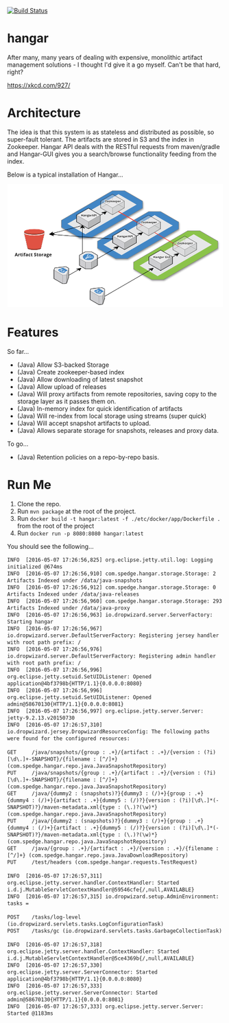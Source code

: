 [![Build Status](https://travis-ci.org/Spedge/hangar.svg?branch=master)](https://travis-ci.org/Spedge/hangar)

# hangar
After many, many years of dealing with expensive, monolithic artifact management solutions - I thought I'd give it a go myself. Can't be that hard, right?

https://xkcd.com/927/

# Architecture

The idea is that this system is as stateless and distributed as possible, so super-fault tolerant. The artifacts are stored in S3 and the index in Zookeeper. Hangar API deals with the RESTful requests from maven/gradle and Hangar-GUI gives you a search/browse functionality feeding from the index.

Below is a typical installation of Hangar...

![Image of Yaktocat](./docs/images/hangar.PNG)

# Features

So far...

* (Java) Allow S3-backed Storage
* (Java) Create zookeeper-based index
* (Java) Allow downloading of latest snapshot
* (Java) Allow upload of releases
* (Java) Will proxy artifacts from remote repositories, saving copy to the storage layer as it passes them on.
* (Java) In-memory index for quick identification of artifacts
* (Java) Will re-index from local storage using streams (super quick)
* (Java) Will accept snapshot artifacts to upload. 
* (Java) Allows separate storage for snapshots, releases and proxy data.

To go...

* (Java) Retention policies on a repo-by-repo basis.

# Run Me

1. Clone the repo.
2. Run `mvn package` at the root of the project.
3. Run `docker build -t hangar:latest -f ./etc/docker/app/Dockerfile .` from the root of the project
4. Run `docker run -p 8080:8080 hangar:latest`

You should see the following...

	INFO  [2016-05-07 17:26:56,825] org.eclipse.jetty.util.log: Logging initialized @674ms
	INFO  [2016-05-07 17:26:56,910] com.spedge.hangar.storage.Storage: 2 Artifacts Indexed under /data/java-snapshots
	INFO  [2016-05-07 17:26:56,912] com.spedge.hangar.storage.Storage: 0 Artifacts Indexed under /data/java-releases
	INFO  [2016-05-07 17:26:56,960] com.spedge.hangar.storage.Storage: 293 Artifacts Indexed under /data/java-proxy
	INFO  [2016-05-07 17:26:56,963] io.dropwizard.server.ServerFactory: Starting hangar
	INFO  [2016-05-07 17:26:56,967] io.dropwizard.server.DefaultServerFactory: Registering jersey handler with root path prefix: /
	INFO  [2016-05-07 17:26:56,976] io.dropwizard.server.DefaultServerFactory: Registering admin handler with root path prefix: /
	INFO  [2016-05-07 17:26:56,996] org.eclipse.jetty.setuid.SetUIDListener: Opened application@4bf3798b{HTTP/1.1}{0.0.0.0:8080}
	INFO  [2016-05-07 17:26:56,996] org.eclipse.jetty.setuid.SetUIDListener: Opened admin@58670130{HTTP/1.1}{0.0.0.0:8081}
	INFO  [2016-05-07 17:26:56,997] org.eclipse.jetty.server.Server: jetty-9.2.13.v20150730
	INFO  [2016-05-07 17:26:57,310] io.dropwizard.jersey.DropwizardResourceConfig: The following paths were found for the configured resources:

    GET     /java/snapshots/{group : .+}/{artifact : .+}/{version : (?i)[\d\.]+-SNAPSHOT}/{filename : [^/]+} (com.spedge.hangar.repo.java.JavaSnapshotRepository)
    PUT     /java/snapshots/{group : .+}/{artifact : .+}/{version : (?i)[\d\.]+-SNAPSHOT}/{filename : [^/]+} (com.spedge.hangar.repo.java.JavaSnapshotRepository)
    GET     /java/{dummy2 : (snapshots)?}{dummy3 : (/)+}{group : .+}{dummy4 : (/)+}{artifact : .+}{dummy5 : (/)?}{version : (?i)[\d\.]*(-SNAPSHOT)?}/maven-metadata.xml{type : (\.)?(\w)*} (com.spedge.hangar.repo.java.JavaSnapshotRepository)
    PUT     /java/{dummy2 : (snapshots)?}{dummy3 : (/)+}{group : .+}{dummy4 : (/)+}{artifact : .+}{dummy5 : (/)?}{version : (?i)[\d\.]*(-SNAPSHOT)?}/maven-metadata.xml{type : (\.)?(\w)*} (com.spedge.hangar.repo.java.JavaSnapshotRepository)
    GET     /java/{group : .+}/{artifact : .+}/{version : .+}/{filename : [^/]+} (com.spedge.hangar.repo.java.JavaDownloadRepository)
    PUT     /test/headers (com.spedge.hangar.requests.TestRequest)

	INFO  [2016-05-07 17:26:57,311] org.eclipse.jetty.server.handler.ContextHandler: Started i.d.j.MutableServletContextHandler@59546cfe{/,null,AVAILABLE}
	INFO  [2016-05-07 17:26:57,315] io.dropwizard.setup.AdminEnvironment: tasks = 

    POST    /tasks/log-level (io.dropwizard.servlets.tasks.LogConfigurationTask)
    POST    /tasks/gc (io.dropwizard.servlets.tasks.GarbageCollectionTask)

	INFO  [2016-05-07 17:26:57,318] org.eclipse.jetty.server.handler.ContextHandler: Started i.d.j.MutableServletContextHandler@5ce4369b{/,null,AVAILABLE}
	INFO  [2016-05-07 17:26:57,330] org.eclipse.jetty.server.ServerConnector: Started application@4bf3798b{HTTP/1.1}{0.0.0.0:8080}
	INFO  [2016-05-07 17:26:57,333] org.eclipse.jetty.server.ServerConnector: Started admin@58670130{HTTP/1.1}{0.0.0.0:8081}
	INFO  [2016-05-07 17:26:57,333] org.eclipse.jetty.server.Server: Started @1183ms
